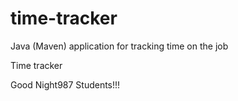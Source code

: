 # time-tracker
Java (Maven) application for tracking time on the job

Time tracker

Good Night987 Students!!!

